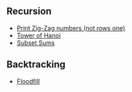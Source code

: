 ﻿## Recursion
- [Print Zig-Zag numbers (not rows one)](PrintZigZag.cpp)
- [Tower of Hanoi](TowerOfHanoi.cpp)
- [Subset Sums](SubsetSums.cpp)

## Backtracking

- [Floodfill](floodfill.cpp)

